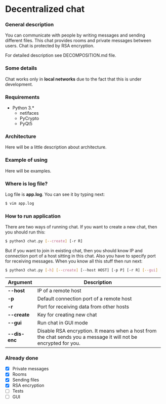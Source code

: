 # Decentralized chat

### General description
You can communicate with people by writing messages and sending different files. This chat provides rooms and private messages between users. Chat is protected by RSA encryption.

For detailed description see DECOMPOSITION.md file.

### Some details
Chat works only in **local networks** due to the fact that this is under development.

### Requirements
- Python 3.*
    - netifaces
    - PyCrypto
    - PyQt5

### Architecture
Here will be a little description about architecture.

### Example of using
Here will be examples.

### Where is log file?
Log file is __app.log__. You can see it by typing next:
```sh
$ vim app.log
```

### How to run application
There are two ways of running chat. If you want to create a new chat, then you should run this:
```sh
$ python3 chat.py [--create] [-r R]
```
But if you want to join in existing chat, then you should know IP and connection port of a host sitting in this chat. Also you have to
specify port for receiving messages. When you know all this stuff then run next:
```sh
$ python3 chat.py [-h] [--create] [--host HOST] [-p P] [-r R] [--gui] [--dis-enc]
```
Argument | Description
-------- | -----------
**--host** | IP of a remote host
**-p** | Default connection port of a remote host
**-r** | Port for receiving data from other hosts
**--create** | Key for creating new chat
**--gui** | Run chat in GUI mode
**--dis-enc** | Disable RSA encryption. It means when a host from the chat sends you a message it will not be encrypted for you.

### Already done
- [x] Private messages
- [x] Rooms
- [x] Sending files
- [x] RSA encryption
- [ ] Tests
- [ ] GUI
